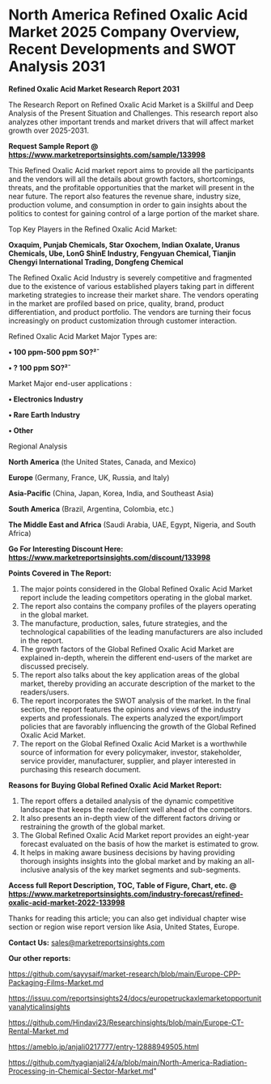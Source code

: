# North America Refined Oxalic Acid Market 2025 Company Overview, Recent Developments and SWOT Analysis 2031

<strong>Refined Oxalic Acid Market Research Report 2031</strong>

The Research Report on Refined Oxalic Acid Market is a Skillful and Deep Analysis of the Present Situation and Challenges. This research report also analyzes other important trends and market drivers that will affect market growth over 2025-2031.

<strong>Request Sample Report @ <a href=https://www.marketreportsinsights.com/sample/133998>https://www.marketreportsinsights.com/sample/133998</a></strong>

This Refined Oxalic Acid market report aims to provide all the participants and the vendors will all the details about growth factors, shortcomings, threats, and the profitable opportunities that the market will present in the near future. The report also features the revenue share, industry size, production volume, and consumption in order to gain insights about the politics to contest for gaining control of a large portion of the market share.

Top Key Players in the Refined Oxalic Acid Market:

<strong>Oxaquim, Punjab Chemicals, Star Oxochem, Indian Oxalate, Uranus Chemicals, Ube, LonG ShinE Industry, Fengyuan Chemical, Tianjin Chengyi International Trading, Dongfeng Chemical</strong>

The Refined Oxalic Acid Industry is severely competitive and fragmented due to the existence of various established players taking part in different marketing strategies to increase their market share. The vendors operating in the market are profiled based on price, quality, brand, product differentiation, and product portfolio. The vendors are turning their focus increasingly on product customization through customer interaction.

Refined Oxalic Acid Market Major Types are:

<strong>• 100 ppm-500 ppm SO?²¯

• ? 100 ppm SO?²¯</strong>

Market Major end-user applications :

<strong>• Electronics Industry

• Rare Earth Industry

• Other</strong>

Regional Analysis

</u><strong><b>North America</b></strong> (the United States, Canada, and Mexico)

<strong><b>Europe </b></strong>(Germany, France, UK, Russia, and Italy)

<strong><b>Asia-Pacific</b></strong> (China, Japan, Korea, India, and Southeast Asia)

<strong><b>South America</b></strong> (Brazil, Argentina, Colombia, etc.)

<strong><b>The Middle East and Africa</b></strong> (Saudi Arabia, UAE, Egypt, Nigeria, and South Africa)

<strong>Go For Interesting Discount Here: <a href=https://www.marketreportsinsights.com/discount/133998>https://www.marketreportsinsights.com/discount/133998</a></strong>

<strong>Points Covered in The Report:</strong>
<ol>
  <li>The major points considered in the Global Refined Oxalic Acid Market report include the leading competitors operating in the global market.</li>
  <li>The report also contains the company profiles of the players operating in the global market.</li>
  <li>The manufacture, production, sales, future strategies, and the technological capabilities of the leading manufacturers are also included in the report.</li>
  <li>The growth factors of the Global Refined Oxalic Acid Market are explained in-depth, wherein the different end-users of the market are discussed precisely.</li>
  <li>The report also talks about the key application areas of the global market, thereby providing an accurate description of the market to the readers/users.</li>
  <li>The report incorporates the SWOT analysis of the market. In the final section, the report features the opinions and views of the industry experts and professionals. The experts analyzed the export/import policies that are favorably influencing the growth of the Global Refined Oxalic Acid Market.</li>
  <li>The report on the Global Refined Oxalic Acid Market is a worthwhile source of information for every policymaker, investor, stakeholder, service provider, manufacturer, supplier, and player interested in purchasing this research document.</li>
</ol>
<strong>Reasons for Buying Global Refined Oxalic Acid Market Report:</strong>

<ol>
  <li>The report offers a detailed analysis of the dynamic competitive landscape that keeps the reader/client well ahead of the competitors.</li>
  <li>It also presents an in-depth view of the different factors driving or restraining the growth of the global market.</li>
  <li>The Global Refined Oxalic Acid Market report provides an eight-year forecast evaluated on the basis of how the market is estimated to grow.</li>
  <li>It helps in making aware business decisions by having providing thorough insights insights into the global market and by making an all-inclusive analysis of the key market segments and sub-segments.</li>
</ol>
<strong>Access full Report Description, TOC, Table of Figure, Chart, etc. @ <a href=https://www.marketreportsinsights.com/industry-forecast/refined-oxalic-acid-market-2022-133998>https://www.marketreportsinsights.com/industry-forecast/refined-oxalic-acid-market-2022-133998</a></strong>


Thanks for reading this article; you can also get individual chapter wise section or region wise report version like Asia, United States, Europe.

<strong>Contact Us:</strong>
sales@marketreportsinsights.com

<strong>Our other reports:</strong>

<a href=https://github.com/sayysaif/market-research/blob/main/Europe-CPP-Packaging-Films-Market.md>https://github.com/sayysaif/market-research/blob/main/Europe-CPP-Packaging-Films-Market.md</a>

<a href=https://issuu.com/reportsinsights24/docs/europetruckaxlemarketopportunityanalyticalinsights>https://issuu.com/reportsinsights24/docs/europetruckaxlemarketopportunityanalyticalinsights</a>

<a href=https://github.com/Hindavi23/Researchinsights/blob/main/Europe-CT-Rental-Market.md>https://github.com/Hindavi23/Researchinsights/blob/main/Europe-CT-Rental-Market.md</a>

<a href=https://ameblo.jp/anjali0217777/entry-12888949505.html>https://ameblo.jp/anjali0217777/entry-12888949505.html</a>

<a href=https://github.com/tyagianjali24/a/blob/main/North-America-Radiation-Processing-in-Chemical-Sector-Market.md>https://github.com/tyagianjali24/a/blob/main/North-America-Radiation-Processing-in-Chemical-Sector-Market.md</a>"
